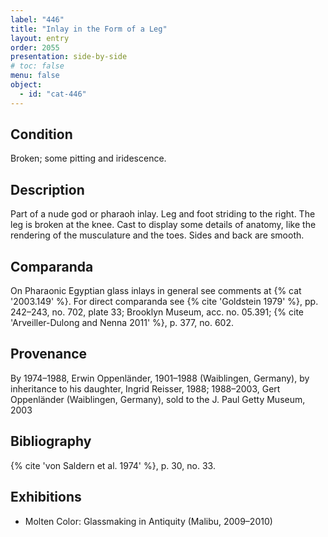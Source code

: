 ```yaml
---
label: "446"
title: "Inlay in the Form of a Leg"
layout: entry
order: 2055
presentation: side-by-side
# toc: false
menu: false
object:
  - id: "cat-446"
---
```


## Condition

Broken; some pitting and iridescence.

## Description

Part of a nude god or pharaoh inlay. Leg and foot striding to the right. The leg is broken at the knee. Cast to display some details of anatomy, like the rendering of the musculature and the toes. Sides and back are smooth.

## Comparanda

On Pharaonic Egyptian glass inlays in general see comments at {% cat '2003.149' %}. For direct comparanda see {% cite 'Goldstein 1979' %}, pp. 242–243, no. 702, plate 33; Brooklyn Museum, acc. no. 05.391; {% cite 'Arveiller-Dulong and Nenna 2011' %}, p. 377, no. 602.

## Provenance

By 1974–1988, Erwin Oppenländer, 1901–1988 (Waiblingen, Germany), by inheritance to his daughter, Ingrid Reisser, 1988; 1988–2003, Gert Oppenländer (Waiblingen, Germany), sold to the J. Paul Getty Museum, 2003

## Bibliography

{% cite 'von Saldern et al. 1974' %}, p. 30, no. 33.

## Exhibitions

-   Molten Color: Glassmaking in Antiquity (Malibu, 2009–2010)